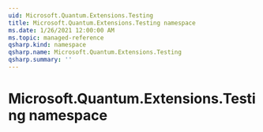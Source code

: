 ```yaml
---
uid: Microsoft.Quantum.Extensions.Testing
title: Microsoft.Quantum.Extensions.Testing namespace
ms.date: 1/26/2021 12:00:00 AM
ms.topic: managed-reference
qsharp.kind: namespace
qsharp.name: Microsoft.Quantum.Extensions.Testing
qsharp.summary: ''
---
```


# Microsoft.Quantum.Extensions.Testing namespace



